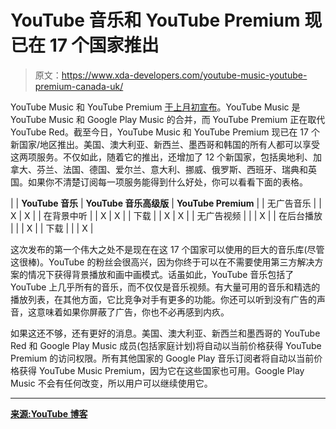 # YouTube 音乐和 YouTube Premium 现已在 17 个国家推出

> 原文：<https://www.xda-developers.com/youtube-music-youtube-premium-canada-uk/>

YouTube Music 和 YouTube Premium [于上月初宣布](https://www.xda-developers.com/revamped-youtube-music-soon-youtube-premium-later/)。YouTube Music 是 YouTube Music 和 Google Play Music 的合并，而 YouTube Premium 正在取代 YouTube Red。截至今日，YouTube Music 和 YouTube Premium 现已在 17 个新国家/地区推出。美国、澳大利亚、新西兰、墨西哥和韩国的所有人都可以享受这两项服务。不仅如此，随着它的推出，还增加了 12 个新国家，包括奥地利、加拿大、芬兰、法国、德国、爱尔兰、意大利、挪威、俄罗斯、西班牙、瑞典和英国。如果你不清楚订阅每一项服务能得到什么好处，你可以看看下面的表格。

|  | **YouTube 音乐** | **YouTube 音乐高级版** | **YouTube Premium** |
| 无广告音乐 |  | X | X |
| 在背景中听 |  | X | X |
| 下载 |  | X | X |
| 无广告视频 |  |  | X |
| 在后台播放 |  |  | X |
| 下载 |  |  | X |

这次发布的第一个伟大之处不是现在在这 17 个国家可以使用的巨大的音乐库(尽管这很棒)。YouTube 的粉丝会很高兴，因为你终于可以在不需要使用第三方解决方案的情况下获得背景播放和画中画模式。话虽如此，YouTube 音乐包括了 YouTube 上几乎所有的音乐，而不仅仅是音乐视频。有大量可用的音乐和精选的播放列表，在其他方面，它比竞争对手有更多的功能。你还可以听到没有广告的声音，这意味着如果你屏蔽了广告，你也不必再感到内疚。

如果这还不够，还有更好的消息。美国、澳大利亚、新西兰和墨西哥的 YouTube Red 和 Google Play Music 成员(包括家庭计划)将自动以当前价格获得 YouTube Premium 的访问权限。所有其他国家的 Google Play 音乐订阅者将自动以当前价格获得 YouTube Music Premium，因为它在这些国家也可用。Google Play Music 不会有任何改变，所以用户可以继续使用它。

* * *

[**来源:YouTube 博客**](https://youtube.googleblog.com/2018/06/youtube-music-and-youtube-premium.html)